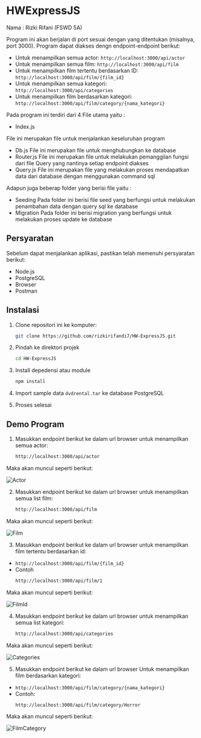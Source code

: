 # HWExpressJS

Nama : Rizki Rifani (FSWD 5A)

Program ini akan berjalan di port sesuai dengan yang ditentukan (misalnya, port 3000). Program dapat diakses dengn endpoint-endpoint berikut:

- Untuk menampilkan semua actor: `http://localhost:3000/api/actor`
- Untuk menampilkan semua film: `http://localhost:3000/api/film`
- Untuk menampilkan film tertentu berdasarkan ID: `http://localhost:3000/api/film/{film_id}`
- Untuk menampilkan semua kategori: `http://localhost:3000/api/categories`
- Untuk menampilkan film berdasarkan kategori: `http://localhost:3000/api/film/category/{nama_kategori}`

Pada program ini terdiri dari 4 File utama yaitu :
- Index.js
  
File ini merupakan file untuk menjalankan keseluruhan program
- Db.js
File ini merupakan file untuk menghubungkan ke database
- Router.js
File ini merupakan file untuk melakukan pemanggilan fungsi dari file Query yang nantinya setiap endpoint diakses
- Query.js
File ini merupakan file yang melakukan proses mendapatkan data dari database dengan menggunakan command sql

Adapun juga beberap folder yang berisi file yaitu :
- Seeding
Pada folder ini berisi file seed yang berfungsi untuk melakukan penambahan data dengan query  sql ke database
- Migration
Pada folder ini berisi migration yang berfungsi untuk melakukan proses update ke database


## Persyaratan

Sebelum dapat menjalankan aplikasi, pastikan telah memenuhi persyaratan berikut:

- Node.js
- PostgreSQL
- Browser
- Postman

## Instalasi

1. Clone repositori ini ke komputer:

   ```bash
   git clone https://github.com/rizkirifandi7/HW-ExpressJS.git

2. Pindah ke direktori projek

   ```bash
   cd HW-ExpressJS

3. Install depedensi atau module

   ```bash
   npm install

4. Import sample data `dvdrental.tar` ke database PostgreSQL

5. Proses selesai

## Demo Program

1. Masukkan endpoint berikut ke dalam url browser untuk menampilkan semua actor:

   ```bash
   http://localhost:3000/api/actor

Maka akan muncul seperti berikut:

![Actor](./public/assets/actor.jpeg)

2. Masukkan endpoint berikut ke dalam url browser untuk menampilkan semua list film:

   ```bash
   http://localhost:3000/api/film

Maka akan muncul seperti berikut:

![Film](./public/assets/listfilm.jpeg)

3. Masukkan endpoint berikut ke dalam url browser untuk menampilkan film tertentu berdasarkan id:

- `http://localhost:3000/api/film/{film_id}`
- Contoh 
   ```bash
   http://localhost:3000/api/film/1

Maka akan muncul seperti berikut:

![FilmId](./public/assets/film-id.jpeg)

4. Masukkan endpoint berikut ke dalam url browser untuk menampilkan semua list kategori:

   ```bash
   http://localhost:3000/api/categories

Maka akan muncul seperti berikut:

![Categories](./public/assets/categories.jpeg)

5. Masukkan endpoint berikut ke dalam url browser Untuk menampilkan film berdasarkan kategori:

- `http://localhost:3000/api/film/category/{nama_kategori}`
- Contoh:
   ```bash
   http://localhost:3000/api/film/category/Horror

Maka akan muncul seperti berikut:

![FilmCategory](./public/assets/film-categories.jpeg)
